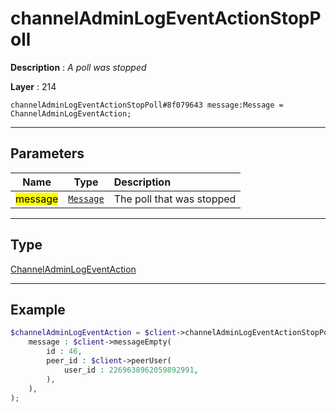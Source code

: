 # channelAdminLogEventActionStopPoll

**Description** : *A poll was stopped*

**Layer** : 214

```tl
channelAdminLogEventActionStopPoll#8f079643 message:Message = ChannelAdminLogEventAction;
```

---

## Parameters

| Name | Type | Description |
| :---: | :---: | :--- |
| <mark>message</mark> | [`Message`](type/Message) | The poll that was stopped |

---

## Type

[ChannelAdminLogEventAction](type/ChannelAdminLogEventAction)

---

## Example

```php
$channelAdminLogEventAction = $client->channelAdminLogEventActionStopPoll(
	message : $client->messageEmpty(
		id : 46,
		peer_id : $client->peerUser(
			user_id : 2269638962059892991,
		),
	),
);
```